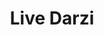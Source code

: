 ---
title: "Live Darzi"
url: /karachi/live-darzi-w39g-64c-federal-b-area-yaseenabad/
shop: clothes
---